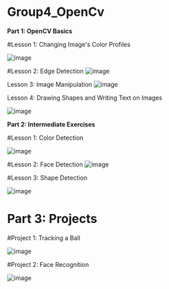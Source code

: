 # Group4_OpenCv

**Part 1: OpenCV Basics**

#Lesson 1: Changing Image's Color Profiles

![image](https://github.com/Jerrold026/Group4_OpenCv/assets/143669000/983df65a-688d-40ee-9377-af4e53cdadb3)

#Lesson 2: Edge Detection
![image](https://github.com/Jerrold026/Group4_OpenCv/assets/143669000/282f9c97-0b31-44d9-b42d-31f527a591b9)

Lesson 3: Image Manipulation
![image](https://github.com/Jerrold026/Group4_OpenCv/assets/143669000/21ab7e7d-34ff-47de-b1c1-691facd52fd1)

Lesson 4: Drawing Shapes and Writing Text on Images

![image](https://github.com/Jerrold026/Group4_OpenCv/assets/143669000/64316963-2a51-4174-a5a6-6aea7114ad36)

**Part 2: Intermediate Exercises**

#Lesson 1: Color Detection

![image](https://github.com/Jerrold026/Group4_OpenCv/assets/143669000/b3824c9c-4946-4de0-9b26-0485a0971630)

#Lesson 2: Face Detection
![image](https://github.com/Jerrold026/Group4_OpenCv/assets/143669000/789d9566-e3ed-4057-8459-8768cafa1c7f)

#Lesson 3: Shape Detection

![image](https://github.com/Jerrold026/Group4_OpenCv/assets/143669000/5c2367e9-06e0-4243-a041-2851e2f979a1)

# **Part 3: Projects**

#Project 1: Tracking a Ball

![image](https://github.com/Jerrold026/Group4_OpenCv/assets/143669000/0ca89c55-a20e-4d4f-b316-7a7822f05319)

#Project 2: Face Recognition

![image](https://github.com/Jerrold026/Group4_OpenCv/assets/143669000/9061f215-4efe-465f-981f-90ae7bcb8eab)




